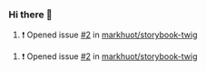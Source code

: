 ### Hi there 👋

<!--START_SECTION:activity-->
1. ❗️ Opened issue [#2](https://github.com//markhuot/storybook-twig/issues/2) in [markhuot/storybook-twig](https://github.com//markhuot/storybook-twig)
<!--END_SECTION:activity-->
1. ❗️ Opened issue [#2](https://github.com//markhuot/storybook-twig/issues/2) in [markhuot/storybook-twig](https://github.com//markhuot/storybook-twig)

<!--
**SetiZ/SetiZ** is a ✨ _special_ ✨ repository because its `README.md` (this file) appears on your GitHub profile.

Here are some ideas to get you started:

- 🔭 I’m currently working on ...
- 🌱 I’m currently learning ...
- 👯 I’m looking to collaborate on ...
- 🤔 I’m looking for help with ...
- 💬 Ask me about ...
- 📫 How to reach me: ...
- 😄 Pronouns: ...
- ⚡ Fun fact: ...
-->
